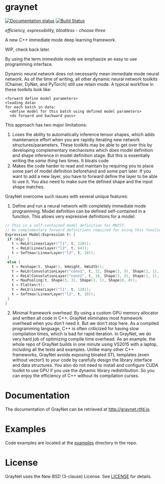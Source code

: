 # graynet

[![Documentation status](https://readthedocs.org/projects/graynet/badge/?version=latest)](http://graynet.readthedocs.io/en/latest/) [![Build Status](https://travis-ci.org/wishstudio/graynet.svg?branch=master)](https://travis-ci.org/wishstudio/graynet)

*efficiency, expressibility, bloatless - choose three*

A new C++ immediate mode deep learning framework.

WIP, check back later.

By using the term *immediate mode* we emphasize an easy to use programming interface.

Dynamic neural network does not necessarily mean immediate mode neural network. As of the time of writing, all other dynamic neural network toolkits (Chainer, DyNet, and PyTorch) still use retain mode. A typical workflow in these toolkits look like:

```
<forward define model parameters>
<loading data>
for each batch in data:
  <define model for this batch using defined model parameters>
  <do forward and backward pass>
```

This approach has two major limitations:

1. Loses the ability to automatically inference tensor shapes, which adds maintenance effort when you are rapidly iterating new network structures/parameters. These toolkits may be able to get over this by developing complementary mechanisms which does model definition and shape inference in model definition stage. But this is essentially writing the *same thing* two times. It bloats code
2. Makes the code harder to read and maintain by requiring you to place some part of model definition beforehand and some part later. If you want to add a new layer, you have to forward define the layer to be able to use it. You also need to make sure the defined shape and the input shape matches.

GrayNet overcome such issues with several unique features:

1. Define and run a neural network with completely immediate mode programming. Model definition can be defined self-contained in a function. This allows very expressive definitions for a model:

 ```C++
// This is a self-contained model definition for MNIST.
// No complementary forward definitions required for using this function.
Expression Model(Expression t) {
  if (mlp) {
    t = ReLU(LinearLayer("l1", t, 128));
    t = ReLU(LinearLayer("l2", t, 64));
    t = Softmax(LinearLayer("l3", t, 10));
  }
  else {
    t = Reshape(t, Shape(1, kHeight, kWidth));
    t = ReLU(ConvolutionLayer("conv1", t, 32, Shape(3, 3), Shape(1, 1), Shape(0, 0)));
    t = ReLU(ConvolutionLayer("conv2", t, 16, Shape(3, 3), Shape(1, 1), Shape(0, 0)));
    t = MaxPooling(t, Shape(3, 3), Shape(1, 1), Shape(0, 0));
    t = Flatten(t);
    t = ReLU(LinearLayer("l1", t, 128));
    t = Softmax(LinearLayer("l2", t, 10));
  }
}
 ```

2. Minimal framework overhead. By using a custom GPU memory allocator and written all code in C++. GrayNet eliminates most framework overhead when you don't need it. But we don't stop here. As a compiled programming language, C++ is often criticized for having slow compilation times, which is bad for rapid iteration. In GrayNet, we do very hard job of optimizing compile time overhead. As an example, the whole repo of GrayNet builds in one minute using VS2015 with a laptop, including all the tests and examples. Unlike many other C++ frameworks, GrayNet avoids exposing bloated STL templates (even without vector!) to your code by carefully design the library interface and data structures. You also do not need to install and configure CUDA toolkit to use GPU if you use the dynamic library redistribution. So you can enjoy the efficiency of C++ without its compilation curses.

# Documentation
The documentation of GrayNet can be retrieved at http://graynet.rtfd.io.

# Examples
Code examples are located at the [examples](https://github.com/wishstudio/graynet/tree/master/examples) directory in the repo.

# License
GrayNet uses the New BSD (3-clause) License. See [LICENSE](https://github.com/wishstudio/graynet/blob/master/LICENSE) for details.
